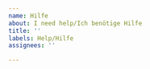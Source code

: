```yaml
---
name: Hilfe
about: I need help/Ich benötige Hilfe
title: ''
labels: Help/Hilfe
assignees: ''

---
```



